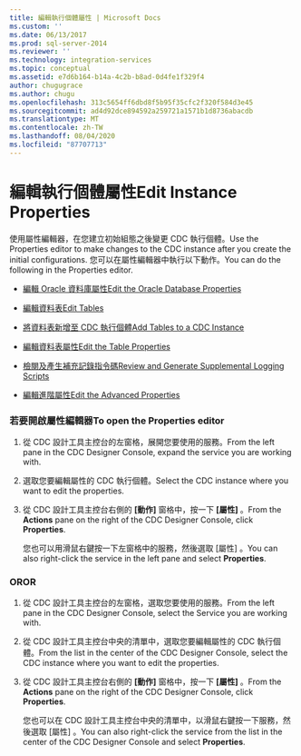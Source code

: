 ```yaml
---
title: 編輯執行個體屬性 | Microsoft Docs
ms.custom: ''
ms.date: 06/13/2017
ms.prod: sql-server-2014
ms.reviewer: ''
ms.technology: integration-services
ms.topic: conceptual
ms.assetid: e7d6b164-b14a-4c2b-b8ad-0d4fe1f329f4
author: chugugrace
ms.author: chugu
ms.openlocfilehash: 313c5654ff6dbd8f5b95f35cfc2f320f584d3e45
ms.sourcegitcommit: ad4d92dce894592a259721a1571b1d8736abacdb
ms.translationtype: MT
ms.contentlocale: zh-TW
ms.lasthandoff: 08/04/2020
ms.locfileid: "87707713"
---
```

# <a name="edit-instance-properties"></a><span data-ttu-id="63b12-102">編輯執行個體屬性</span><span class="sxs-lookup"><span data-stu-id="63b12-102">Edit Instance Properties</span></span>
  <span data-ttu-id="63b12-103">使用屬性編輯器，在您建立初始組態之後變更 CDC 執行個體。</span><span class="sxs-lookup"><span data-stu-id="63b12-103">Use the Properties editor to make changes to the CDC instance after you create the initial configurations.</span></span> <span data-ttu-id="63b12-104">您可以在屬性編輯器中執行以下動作。</span><span class="sxs-lookup"><span data-stu-id="63b12-104">You can do the following in the Properties editor.</span></span>  
  
-   [<span data-ttu-id="63b12-105">編輯 Oracle 資料庫屬性</span><span class="sxs-lookup"><span data-stu-id="63b12-105">Edit the Oracle Database Properties</span></span>](edit-the-oracle-database-properties.md)  
  
-   [<span data-ttu-id="63b12-106">編輯資料表</span><span class="sxs-lookup"><span data-stu-id="63b12-106">Edit Tables</span></span>](edit-tables.md)  
  
-   [<span data-ttu-id="63b12-107">將資料表新增至 CDC 執行個體</span><span class="sxs-lookup"><span data-stu-id="63b12-107">Add Tables to a CDC Instance</span></span>](add-tables-to-a-cdc-instance.md)  
  
-   [<span data-ttu-id="63b12-108">編輯資料表屬性</span><span class="sxs-lookup"><span data-stu-id="63b12-108">Edit the Table Properties</span></span>](edit-the-table-properties.md)  
  
-   [<span data-ttu-id="63b12-109">檢閱及產生補充記錄指令碼</span><span class="sxs-lookup"><span data-stu-id="63b12-109">Review and Generate Supplemental Logging Scripts</span></span>](review-and-generate-supplemental-logging-scripts.md)  
  
-   [<span data-ttu-id="63b12-110">編輯進階屬性</span><span class="sxs-lookup"><span data-stu-id="63b12-110">Edit the Advanced Properties</span></span>](edit-the-advanced-properties.md)  
  
### <a name="to-open-the-properties-editor"></a><span data-ttu-id="63b12-111">若要開啟屬性編輯器</span><span class="sxs-lookup"><span data-stu-id="63b12-111">To open the Properties editor</span></span>  
  
1.  <span data-ttu-id="63b12-112">從 CDC 設計工具主控台的左窗格，展開您要使用的服務。</span><span class="sxs-lookup"><span data-stu-id="63b12-112">From the left pane in the CDC Designer Console, expand the service you are working with.</span></span>  
  
2.  <span data-ttu-id="63b12-113">選取您要編輯屬性的 CDC 執行個體。</span><span class="sxs-lookup"><span data-stu-id="63b12-113">Select the CDC instance where you want to edit the properties.</span></span>  
  
3.  <span data-ttu-id="63b12-114">從 CDC 設計工具主控台右側的 **[動作]** 窗格中，按一下 **[屬性]** 。</span><span class="sxs-lookup"><span data-stu-id="63b12-114">From the **Actions** pane on the right of the CDC Designer Console, click **Properties**.</span></span>  
  
     <span data-ttu-id="63b12-115">您也可以用滑鼠右鍵按一下左窗格中的服務，然後選取 [屬性]  。</span><span class="sxs-lookup"><span data-stu-id="63b12-115">You can also right-click the service in the left pane and select **Properties**.</span></span>  
  
### <a name="or"></a><span data-ttu-id="63b12-116">OR</span><span class="sxs-lookup"><span data-stu-id="63b12-116">OR</span></span>  
  
1.  <span data-ttu-id="63b12-117">從 CDC 設計工具主控台的左窗格，選取您要使用的服務。</span><span class="sxs-lookup"><span data-stu-id="63b12-117">From the left pane in the CDC Designer Console, select the Service you are working with.</span></span>  
  
2.  <span data-ttu-id="63b12-118">從 CDC 設計工具主控台中央的清單中，選取您要編輯屬性的 CDC 執行個體。</span><span class="sxs-lookup"><span data-stu-id="63b12-118">From the list in the center of the CDC Designer Console, select the CDC instance where you want to edit the properties.</span></span>  
  
3.  <span data-ttu-id="63b12-119">從 CDC 設計工具主控台右側的 **[動作]** 窗格中，按一下 **[屬性]** 。</span><span class="sxs-lookup"><span data-stu-id="63b12-119">From the **Actions** pane on the right of the CDC Designer Console, click **Properties**.</span></span>  
  
     <span data-ttu-id="63b12-120">您也可以在 CDC 設計工具主控台中央的清單中，以滑鼠右鍵按一下服務，然後選取 [屬性]  。</span><span class="sxs-lookup"><span data-stu-id="63b12-120">You can also right-click the service from the list in the center of the CDC Designer Console and select **Properties**.</span></span>  
  
  
